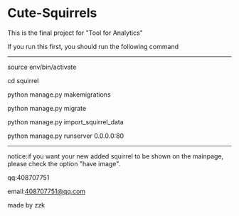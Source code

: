 # Cute-Squirrels
This is the final project for "Tool for Analytics"


If you run this first, you should run the following command


--------------------------------------
source env/bin/activate

cd squirrel

python manage.py makemigrations

python manage.py migrate

python manage.py import_squirrel_data

python manage.py runserver 0.0.0.0:80

--------------------------------------


notice:if you want your new added squirrel to be shown on the mainpage, please check the option "have image".


qq:408707751

email:408707751@qq.com

made by zzk

